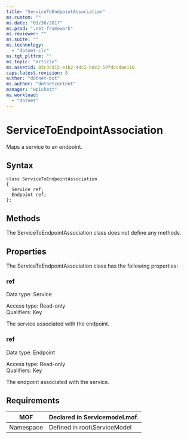 ```yaml
---
title: "ServiceToEndpointAssociation"
ms.custom: ""
ms.date: "03/30/2017"
ms.prod: ".net-framework"
ms.reviewer: ""
ms.suite: ""
ms.technology: 
  - "dotnet-clr"
ms.tgt_pltfrm: ""
ms.topic: "article"
ms.assetid: 03c3cd15-e1b2-4dc2-bdc2-59fdccdae110
caps.latest.revision: 8
author: "dotnet-bot"
ms.author: "dotnetcontent"
manager: "wpickett"
ms.workload: 
  - "dotnet"
---
```

# ServiceToEndpointAssociation
Maps a service to an endpoint.  

## Syntax  

```  
class ServiceToEndpointAssociation  
{  
  Service ref;  
  Endpoint ref;  
};  
```  

## Methods  
 The ServiceToEndpointAssociation class does not define any methods.  

## Properties  
 The ServiceToEndpointAssociation class has the following properties:  

### ref  
 Data type: Service  

 Access type: Read-only  
Qualifiers: Key  

 The service associated with the endpoint.  

### ref  
 Data type: Endpoint  

 Access type: Read-only  
Qualifiers: Key  

 The endpoint associated with the service.  

## Requirements  


|    MOF    | Declared in Servicemodel.mof. |
|-----------|-------------------------------|
| Namespace | Defined in root\ServiceModel  |

